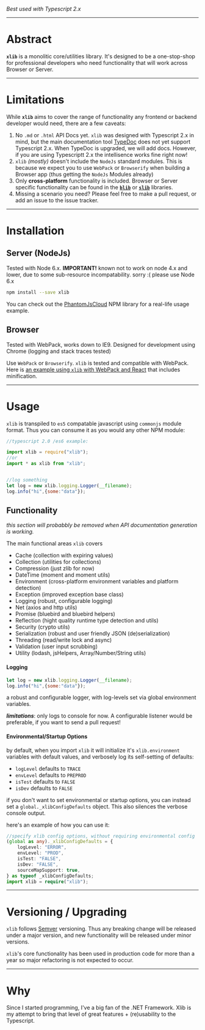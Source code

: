 *Best used with Typescript 2.x*

--------
# Abstract
**```xlib```** is a monolitic core/utilities library.  It's designed to be a one-stop-shop for professional developers who need functionality that will work across Browser or Server.  

--------
# Limitations
While **```xlib```** aims to cover the range of functionality any frontend or backend developer would need, there are a few caveats: 

1) No ```.md``` or ```.html``` API Docs yet.  ```xlib``` was designed with Typescript 2.x in mind, but the main documentation tool [TypeDoc](http://typedoc.org) does not yet support Typescript 2.x.  When TypeDoc is upgraded, we will add docs.  However, if you are using Typescriptt 2.x the intellisence works fine right now!
1) ```xlib``` *(mostly)* doesn't include the ```NodeJs``` standard modules.  This is because we expect you to use ```WebPack``` or ```Browserify``` when building a Browser app (thus getting the ```NodeJs``` Modules already)
1) Only **cross-platform** functionality is included.  Browser or Server specific functionality can be found in the 
**[```blib```](https://www.npmjs.com/package/blib)** or **[```slib```](https://www.npmjs.com/package/slib)** libraries.
1) Missing a scenario you need?  Please feel free to make a pull request, or add an issue to the issue tracker.

--------
# Installation

## Server (NodeJs)

Tested with Node 6.x.  **IMPORTANT!** known not to work on node 4.x and lower, due to some sub-resource incompatability.  sorry :(  please use Node 6.x

```bash
npm install --save xlib
```

You can check out the [PhantomJsCloud](https://www.npmjs.com/package/phantomjscloud) NPM library for a real-life usage example.

## Browser

Tested with WebPack, works down to IE9.  Designed for development using Chrome (logging and stack traces tested)

Use ```WebPack``` or ```Browserify```.  ```xlib``` is tested and compatible with WebPack.  Here is [an example using ```xlib``` with WebPack and React](https://www.npmjs.com/package/xlib-webpack-react-test) that includes minification.

--------
# Usage

```xlib``` is transpiled to ```es5``` compatable javascript using ```commonjs``` module format.   Thus you can consume it as you would any other NPM module:

```javascript
//typescript 2.0 /es6 example:

import xlib = require("xlib");
//or
import * as xlib from "xlib";


//log something
let log = new xlib.logging.Logger(__filename);
log.info("hi",{some:"data"});

```

## Functionality
*this section will probabbly be removed when API documentation generation is working.*

The main functional areas ```xlib``` covers
- Cache (collection with expiring values)
- Collection (utilities for collections)
- Compression (just zlib for now)
- DateTime (moment and moment utils)
- Environment (cross-platform environment variables and platform detection)
- Exception (improved exception base class)
- Logging (robust, configurable logging)
- Net (axios and http utils)
- Promise (bluebird and bluebird helpers)
- Reflection (hight quality runtime type detection and utils)
- Security (crypto utils)
- Serialization (robust and user friendly JSON (de)serialization)
- Threading (read/write lock and async)
- Validation (user input scrubbing)
- Utility (lodash, jsHelpers, Array/Number/String utils)

#### Logging

```javascript
let log = new xlib.logging.Logger(__filename);
log.info("hi",{some:"data"});
```

a robust and configurable logger, with log-levels set via global environment variables.

***limitations***:  only logs to console for now.  A configurable listener would be preferable, if you want to send a pull request!

#### Environmental/Startup Options
by default, when you import ```xlib``` it will initialize it's ```xlib.environment``` variables with default values, and verbosely log its self-setting of defaults:
- ```logLevel``` defaults to ```TRACE```
- ```envLevel``` defaults to ```PREPROD```
- ```isTest``` defaults to ```FALSE```
- ```isDev``` defaults to ```FALSE```

if you don't want to set environmental or startup options, you can instead set a ```global._xlibConfigDefaults``` object.  This also silences the verbose console output.

here's an example of how you can use it:
``` typescript
//specify xlib config options, without requiring environmental config
(global as any)._xlibConfigDefaults = {
	logLevel: "ERROR",
	envLevel: "PROD",
	isTest: "FALSE",
	isDev: "FALSE",
	sourceMapSupport: true,
} as typeof _xlibConfigDefaults;
import xlib = require("xlib");
```
 

--------
# Versioning / Upgrading
```xlib``` follows [Semver](https://docs.npmjs.com/getting-started/semantic-versioning) versioning.  Thus any breaking change will be released under a major version, and new functionality will be released under minor versions.  

```xlib```'s core functionality has been used in production code for more than a year so major refactoring is not expected to occur.


--------
# Why

Since I started programming, I've a big fan of the .NET Framework.  Xlib is my attempt to bring that level of great features + (re)usability to the Typescript.  
